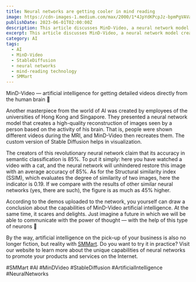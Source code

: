 ```yaml
---
title: Neural networks are getting cooler in mind reading
image: https://cdn-images-1.medium.com/max/2000/1*4JpYdKPcpJz-bpmPgVAVaA.jpeg
publishDate: 2023-06-01T02:00:00Z
description: This article discusses MinD-Video, a neural network model created by researchers from the universities of Hong Kong and Singapore that creates a high-quality reconstruction of images seen by a person based on the activity of their brain. The article explains that MinD-Video has an accuracy of 85% in semantic classification and a structural similarity index of 0.19, which is 45% higher than other similar neural networks. The article also highlights the potential of mind-reading technology and promotes SMMart, an AI system that helps businesses promote their products and services on the internet using neural networks. Learn more about MinD-Video and the future of mind-reading technology in this article.
excerpt: This article discusses MinD-Video, a neural network model created by researchers from the universities of Hong Kong and Singapore that creates a high-quality reconstruction of images seen by a person based on the activity of their brain. The article explains that...
category: AI
tags:
  - AI
  - MinD-Video
  - StableDiffusion
  - neural networks
  - mind-reading technology
  - SMMart
---
```


MinD-Video — artificial intelligence for getting detailed videos directly from the human brain 🧠

Another masterpiece from the world of AI was created by employees of the universities of Hong Kong and Singapore. They presented a neural network model that creates a high-quality reconstruction of images seen by a person based on the activity of his brain. That is, people were shown different videos during the MRI, and MinD-Video then recreates them. The custom version of Stable Diffusion helps in visualization.

The creators of this revolutionary neural network claim that its accuracy in semantic classification is 85%. To put it simply: here you have watched a video with a cat, and the neural network will unhindered restore this image with an average accuracy of 85%. As for the Structural similarity index (SSIM), which evaluates the degree of similarity of two images, here the indicator is 0.19. If we compare with the results of other similar neural networks (yes, there are such), the figure is as much as 45% higher.

According to the demos uploaded to the network, you yourself can draw a conclusion about the capabilities of MinD-Video artificial intelligence. At the same time, it scares and delights. Just imagine a future in which we will be able to communicate with the power of thought — with the help of this type of neurons 🤯

By the way, artificial intelligence on the pick–up of your business is also no longer fiction, but reality with [SMMart](https://www.smm.art/). Do you want to try it in practice? Visit our website to learn more about the unique capabilities of neural networks to promote your products and services on the Internet.

#SMMart #AI #MinDVideo #StableDiffusion #ArtificialIntelligence #NeuralNetworks
